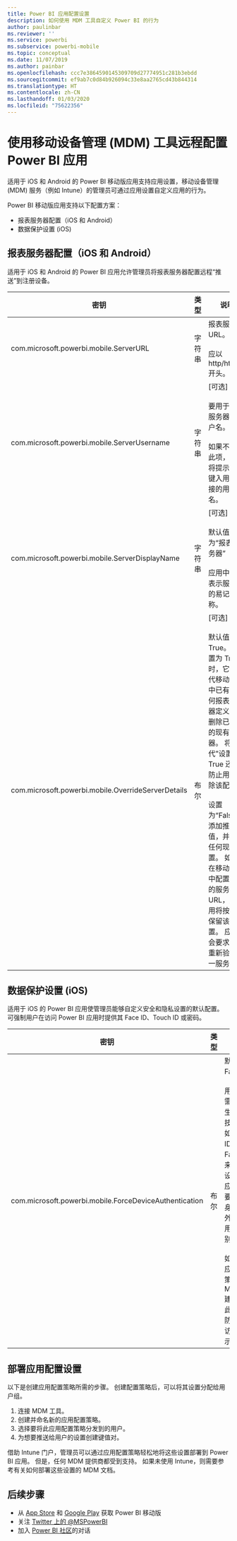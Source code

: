 ```yaml
---
title: Power BI 应用配置设置
description: 如何使用 MDM 工具自定义 Power BI 的行为
author: paulinbar
ms.reviewer: ''
ms.service: powerbi
ms.subservice: powerbi-mobile
ms.topic: conceptual
ms.date: 11/07/2019
ms.author: painbar
ms.openlocfilehash: ccc7e3864590145309709d27774951c281b3ebdd
ms.sourcegitcommit: ef9ab7c0d84b926094c33e8aa2765cd43b844314
ms.translationtype: HT
ms.contentlocale: zh-CN
ms.lasthandoff: 01/03/2020
ms.locfileid: "75622356"
---
```

# <a name="remotely-configure-power-bi-app-using-mobile-device-management-mdm-tool"></a>使用移动设备管理 (MDM) 工具远程配置 Power BI 应用

适用于 iOS 和 Android 的 Power BI 移动版应用支持应用设置，移动设备管理 (MDM) 服务（例如 Intune）的管理员可通过应用设置自定义应用的行为。

Power BI 移动版应用支持以下配置方案：

- 报表服务器配置（iOS 和 Android）
- 数据保护设置 (iOS)

## <a name="report-server-configuration-ios-and-android"></a>报表服务器配置（iOS 和 Android）

适用于 iOS 和 Android 的 Power BI 应用允许管理员将报表服务器配置远程“推送”到注册设备。

| 密钥 | 类型 | 说明 |
|---|---|---|
| com.microsoft.powerbi.mobile.ServerURL | 字符串 | 报表服务器 URL。<br><br>应以 http/https 开头。|
| com.microsoft.powerbi.mobile.ServerUsername | 字符串 | [可选]<br><br>要用于连接服务器的用户名。<br><br>如果不存在此项，应用将提示用户键入用于连接的用户名。|
| com.microsoft.powerbi.mobile.ServerDisplayName | 字符串 | [可选]<br><br>默认值为“报表服务器”<br><br>应用中用于表示服务器的易记名称。 |
| com.microsoft.powerbi.mobile.OverrideServerDetails | 布尔 | [可选]<br><br>默认值为 True。 设置为 True 时，它会替代移动设备中已有的任何报表服务器定义。 已删除已配置的现有服务器。 将“替代”设置为 True 还可防止用户删除该配置。<br><br>设置为“False”将添加推送值，并保留任何现有设置。 如果已在移动应用中配置相同的服务器 URL，则应用将按原样保留该配置。 应用不会要求用户重新验证同一服务器。 |

## <a name="data-protection-settings-ios"></a>数据保护设置 (iOS)

适用于 iOS 的 Power BI 应用使管理员能够自定义安全和隐私设置的默认配置。 可强制用户在访问 Power BI 应用时提供其 Face ID、Touch ID 或密码。

| 密钥 | 类型 | 说明 |
|---|---|---|
| com.microsoft.powerbi.mobile.ForceDeviceAuthentication | 布尔 | 默认值为 False。 <br><br>用户可能需要使用生物识别技术（例如 Touch ID 或 Face ID）来访问其设备上的应用。 需要时，除身份验证外还会使用生物识别技术。<br><br>如果使用应用保护策略，Microsoft 建议禁用此设置来防止双重访问提示。 |

## <a name="deploying-app-configuration-settings"></a>部署应用配置设置

以下是创建应用配置策略所需的步骤。 创建配置策略后，可以将其设置分配给用户组。

1. 连接 MDM 工具。
2. 创建并命名新的应用配置策略。
3. 选择要将此应用配置策略分发到的用户。
4. 为想要推送给用户的设置创建键值对。

借助 Intune 门户，管理员可以通过应用配置策略轻松地将这些设置部署到 Power BI 应用。 但是，任何 MDM 提供商都受到支持。 如果未使用 Intune，则需要参考有关如何部署这些设置的 MDM 文档。

## <a name="next-steps"></a>后续步骤

* 从 [App Store](https://apps.apple.com/app/microsoft-power-bi/id929738808) 和 [Google Play](https://play.google.com/store/apps/details?id=com.microsoft.powerbim&amp;amp;clcid=0x409) 获取 Power BI 移动版
* 关注 [Twitter 上的 @MSPowerBI](https://twitter.com/MSPowerBI)
* 加入 [Power BI 社区](https://community.powerbi.com/)的对话
